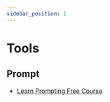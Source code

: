 ```yaml
---
sidebar_position: 1
---
```


# Tools

## Prompt

- [Learn Prompting Free Course](https://learnprompting.org/)


